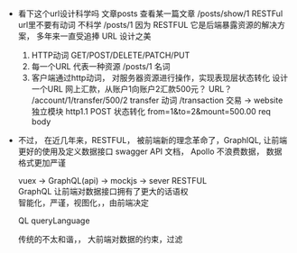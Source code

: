 ## 


- 看下这个url设计科学吗  文章posts  查看某一篇文章  /posts/show/1
  RESTFul  url里不要有动词
  不科学   /posts/1
  因为 RESTFUL  它是后端暴露资源的解决方案， 多年来一直受追捧
  URL 设计之美
  1. HTTP动词
    GET/POST/DELETE/PATCH/PUT
  2. 每一个URL 代表一种资源 /posts/1  名词
  3. 客户端通过http动词， 对服务器资源进行操作，实现表现层状态转化
    设计一个URL  网上汇款，从账户1向账户2汇款500元？ URL？
    /account/1/transfer/500/2   transfer 动词
    /transaction  交易 -> website 独立模块  http1.1
    POST  状态转化  from=1&to=2&mount=500.00  req body

- 不过， 在近几年来，RESTFUL， 被前端新的理念革命了，GraphlQL, 让前端更好的使用及定义数据接口 swagger API 文档， Apollo 不浪费数据， 数据格式更加严谨

  vuex -> GraphQL(api) -> mockjs -> sever  RESTFUL  
  GraphQL  让前端对数据接口拥有了更大的话语权  
  智能化，严谨，视图化，，由前端决定

  QL  queryLanguage

  传统的不太和谐，， 大前端对数据的约束，过滤